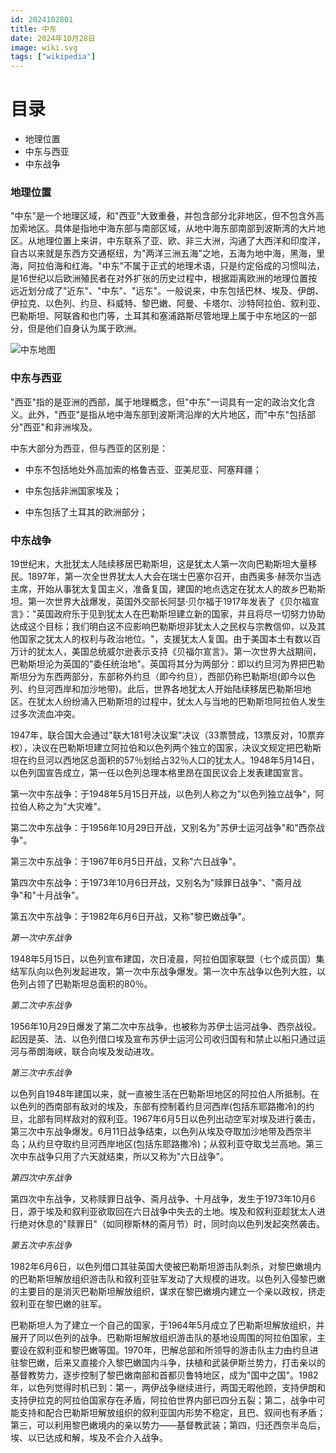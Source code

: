```yaml
---
id: 2024102801
title: 中东
date: 2024年10月28日
image: wiki.svg
tags: ["wikipedia"]
---
```



# 目录

- 地理位置
- 中东与西亚
- 中东战争


### 地理位置

  "中东"是一个地理区域，和"西亚"大致重叠，并包含部分北非地区，但不包含外高加索地区。具体是指地中海东部与南部区域，从地中海东部南部到波斯湾的大片地区。从地理位置上来讲，中东联系了亚、欧、非三大洲，沟通了大西洋和印度洋，自古以来就是东西方交通枢纽，为"两洋三洲五海"之地，五海为地中海，黑海，里海，阿拉伯海和红海。"中东"不属于正式的地理术语，只是约定俗成的习惯叫法，是16世纪以后欧洲殖民者在对外扩张的历史过程中，根据距离欧洲的地理位置按远近划分成了"近东"、"中东"、"远东"。一般说来，中东包括巴林、埃及、伊朗、伊拉克、以色列、约旦、科威特、黎巴嫩、阿曼、卡塔尔、沙特阿拉伯、叙利亚、巴勒斯坦、阿联酋和也门等，土耳其和塞浦路斯尽管地理上属于中东地区的一部分，但是他们自身认为属于欧洲。

  ![中东地图](https://loongzxl.com/blogs/20241028中东地图.jpg)
  
### 中东与西亚

  "西亚"指的是亚洲的西部，属于地理概念，但"中东"一词具有一定的政治文化含义。此外，"西亚"是指从地中海东部到波斯湾沿岸的大片地区，而"中东"包括部分"西亚"和非洲埃及。
  
  中东大部分为西亚，但与西亚的区别是： 
  
  - 中东不包括地处外高加索的格鲁吉亚、亚美尼亚、阿塞拜疆；
  
  - 中东包括非洲国家埃及；

  - 中东包括了土耳其的欧洲部分；

### 中东战争

19世纪末，大批犹太人陆续移居巴勒斯坦，这是犹太人第一次向巴勒斯坦大量移民。1897年，第一次全世界犹太人大会在瑞士巴塞尔召开，由西奥多·赫茨尔当选主席，开始从事犹太复国主义，准备复国，建国的地点选定在犹太人的故乡巴勒斯坦。第一次世界大战爆发，英国外交部长阿瑟·贝尔福于1917年发表了《贝尔福宣言》："英国政府乐于见到犹太人在巴勒斯坦建立新的国家，并且将尽一切努力协助达成这个目标；我们明白这不应影响巴勒斯坦非犹太人之民权与宗教信仰，以及其他国家之犹太人的权利与政治地位。"，支援犹太人复国。由于美国本土有数以百万计的犹太人，美国总统威尔逊表示支持《贝福尔宣言》。第一次世界大战期间，巴勒斯坦沦为英国的"委任统治地"。英国将其分为两部分：即以约旦河为界把巴勒斯坦分为东西两部分，东部称外约旦（即今约旦），西部仍称巴勒斯坦(即今以色列、约旦河西岸和加沙地带)。此后，世界各地犹太人开始陆续移居巴勒斯坦地区。在犹太人纷纷涌入巴勒斯坦的过程中，犹太人与当地的巴勒斯坦阿拉伯人发生过多次流血冲突。

1947年，联合国大会通过"联大181号决议案"决议（33票赞成，13票反对，10票弃权），决议在巴勒斯坦建立阿拉伯和以色列两个独立的国家，决议文规定把巴勒斯坦在约旦河以西地区总面积的57％划给占32％人口的犹太人。1948年5月14日，以色列国宣告成立，第一任以色列总理本格里昂在国民议会上发表建国宣言。

第一次中东战争：于1948年5月15日开战，以色列人称之为"以色列独立战争"，阿拉伯人称之为"大灾难"。

第二次中东战争：于1956年10月29日开战，又别名为"苏伊士运河战争"和"西奈战争"。

第三次中东战争：于1967年6月5日开战，又称"六日战争"。

第四次中东战争：于1973年10月6日开战，又别名为"赎罪日战争"、"斋月战争"和"十月战争"。

第五次中东战争：于1982年6月6日开战，又称"黎巴嫩战争"。


*第一次中东战争*

1948年5月15日，以色列宣布建国，次日凌晨，阿拉伯国家联盟（七个成员国）集结军队向以色列发起进攻，第一次中东战争爆发。第一次中东战争以色列大胜，以色列占领了巴勒斯坦总面积的80％。


*第二次中东战争*

1956年10月29日爆发了第二次中东战争，也被称为苏伊士运河战争、西奈战役。起因是英、法、以色列借口埃及宣布苏伊士运河公司收归国有和禁止以船只通过运河与蒂朗海峡，联合向埃及发动进攻。


*第三次中东战争*

以色列自1948年建国以来，就一直被生活在巴勒斯坦地区的阿拉伯人所抵制。在以色列的西南部有敌对的埃及，东部有控制着约旦河西岸(包括东耶路撒冷)的约旦，北部有同样敌对的叙利亚。1967年6月5日以色列出动空军对埃及进行袭击，第三次中东战争爆发。6月11日战争结束，以色列从埃及夺取加沙地带及西奈半岛；从约旦夺取约旦河西岸地区(包括东耶路撒冷)；从叙利亚夺取戈兰高地。第三次中东战争只用了六天就结束，所以又称为"六日战争"。

*第四次中东战争*

第四次中东战争，又称赎罪日战争、斋月战争、十月战争，发生于1973年10月6日，源于埃及和叙利亚欲取回在六日战争中失去的土地。埃及和叙利亚趁犹太人进行绝对休息的"赎罪日"（如同穆斯林的斋月节）时，同时向以色列发起突然袭击。

*第五次中东战争*

1982年6月6日，以色列借口其驻英国大使被巴勒斯坦游击队刺杀，对黎巴嫩境内的巴勒斯坦解放组织游击队和叙利亚驻军发动了大规模的进攻。以色列入侵黎巴嫩的主要目的是消灭巴勒斯坦解放组织，谋求在黎巴嫩境内建立一个亲以政权，挤走叙利亚在黎巴嫩的驻军。

巴勒斯坦人为了建立一个自己的国家，于1964年5月成立了巴勒斯坦解放组织，并展开了同以色列的战争。巴勒斯坦解放组织游击队的基地设周围的阿拉伯国家，主要设在叙利亚和黎巴嫩等国。1970年，巴解总部和所领导的游击队主力由约旦进驻黎巴嫩，后来又直接介入黎巴嫩国内斗争，扶植和武装伊斯兰势力，打击亲以的基督教势力，逐步控制了黎巴嫩南部和首都贝鲁特地区，成为"国中之国"。1982年，以色列觉得时机已到：第一，两伊战争继续进行，两国无暇他顾，支持伊朗和支持伊拉克的阿拉伯国家存在矛盾，阿拉伯世界内部已四分五裂；第二，战争中可能支持和配合巴勒斯坦解放组织的叙利亚国内形势不稳定，且巴、叙间也有矛盾；第三，可以利用黎巴嫩境内的亲以势力——基督教武装；第四，归还西奈半岛后，埃、以已达成和解，埃及不会介入战争。

